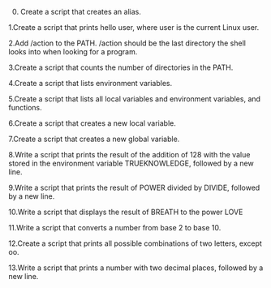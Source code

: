 0. Create a script that creates an alias.

1.Create a script that prints hello user, where user is the current Linux user.

2.Add /action to the PATH. /action should be the last directory the shell looks into when looking for a program.

3.Create a script that counts the number of directories in the PATH.

4.Create a script that lists environment variables.

5.Create a script that lists all local variables and environment variables, and functions.

6.Create a script that creates a new local variable.

7.Create a script that creates a new global variable.

8.Write a script that prints the result of the addition of 128 with the value stored in the environment variable TRUEKNOWLEDGE, followed by a new line.

9.Write a script that prints the result of POWER divided by DIVIDE, followed by a new line.

10.Write a script that displays the result of BREATH to the power LOVE

11.Write a script that converts a number from base 2 to base 10.

12.Create a script that prints all possible combinations of two letters, except oo.

13.Write a script that prints a number with two decimal places, followed by a new line.


